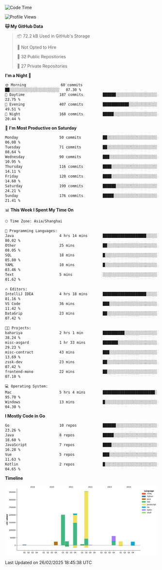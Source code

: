 <!--START_SECTION:waka-->
![Code Time](http://img.shields.io/badge/Code%20Time-4%2C012%20hrs%2013%20mins-blue)

![Profile Views](http://img.shields.io/badge/Profile%20Views-0-blue)

**🐱 My GitHub Data** 

> 📦 72.2 kB Used in GitHub's Storage 
 > 
> 🚫 Not Opted to Hire
 > 
> 📜 32 Public Repositories 
 > 
> 🔑 27 Private Repositories 
 > 
**I'm a Night 🦉** 

```text
🌞 Morning                60 commits          ██░░░░░░░░░░░░░░░░░░░░░░░   07.30 % 
🌆 Daytime                187 commits         ██████░░░░░░░░░░░░░░░░░░░   22.75 % 
🌃 Evening                407 commits         ████████████░░░░░░░░░░░░░   49.51 % 
🌙 Night                  168 commits         █████░░░░░░░░░░░░░░░░░░░░   20.44 % 
```
📅 **I'm Most Productive on Saturday** 

```text
Monday                   50 commits          ██░░░░░░░░░░░░░░░░░░░░░░░   06.08 % 
Tuesday                  71 commits          ██░░░░░░░░░░░░░░░░░░░░░░░   08.64 % 
Wednesday                90 commits          ███░░░░░░░░░░░░░░░░░░░░░░   10.95 % 
Thursday                 116 commits         ████░░░░░░░░░░░░░░░░░░░░░   14.11 % 
Friday                   120 commits         ████░░░░░░░░░░░░░░░░░░░░░   14.60 % 
Saturday                 199 commits         ██████░░░░░░░░░░░░░░░░░░░   24.21 % 
Sunday                   176 commits         █████░░░░░░░░░░░░░░░░░░░░   21.41 % 
```


📊 **This Week I Spent My Time On** 

```text
🕑︎ Time Zone: Asia/Shanghai

💬 Programming Languages: 
Java                     4 hrs 14 mins       ████████████████████░░░░░   80.02 % 
Other                    25 mins             ██░░░░░░░░░░░░░░░░░░░░░░░   08.05 % 
SQL                      18 mins             █░░░░░░░░░░░░░░░░░░░░░░░░   05.80 % 
YAML                     10 mins             █░░░░░░░░░░░░░░░░░░░░░░░░   03.46 % 
Text                     5 mins              ░░░░░░░░░░░░░░░░░░░░░░░░░   01.62 % 

🔥 Editors: 
IntelliJ IDEA            4 hrs 18 mins       ████████████████████░░░░░   81.16 % 
VS Code                  36 mins             ███░░░░░░░░░░░░░░░░░░░░░░   11.42 % 
DataGrip                 23 mins             ██░░░░░░░░░░░░░░░░░░░░░░░   07.42 % 

🐱‍💻 Projects: 
bahariya                 2 hrs 1 min         ██████████░░░░░░░░░░░░░░░   38.24 % 
misc-asgard              1 hr 33 mins        ███████░░░░░░░░░░░░░░░░░░   29.23 % 
misc-contract            43 mins             ███░░░░░░░░░░░░░░░░░░░░░░   13.69 % 
zssk-dev                 23 mins             ██░░░░░░░░░░░░░░░░░░░░░░░   07.42 % 
frontend-mono            22 mins             ██░░░░░░░░░░░░░░░░░░░░░░░   07.10 % 

💻 Operating System: 
Mac                      5 hrs 4 mins        ████████████████████████░   95.70 % 
Windows                  13 mins             █░░░░░░░░░░░░░░░░░░░░░░░░   04.30 % 
```

**I Mostly Code in Go** 

```text
Go                       10 repos            ██████░░░░░░░░░░░░░░░░░░░   23.26 % 
Java                     8 repos             █████░░░░░░░░░░░░░░░░░░░░   18.60 % 
JavaScript               7 repos             ████░░░░░░░░░░░░░░░░░░░░░   16.28 % 
Vue                      5 repos             ███░░░░░░░░░░░░░░░░░░░░░░   11.63 % 
Kotlin                   2 repos             █░░░░░░░░░░░░░░░░░░░░░░░░   04.65 % 
```



**Timeline**

![Lines of Code chart](https://raw.githubusercontent.com/youtiaoguagua/youtiaoguagua/master/assets/bar_graph.png)


 Last Updated on 26/02/2025 18:45:38 UTC
<!--END_SECTION:waka-->